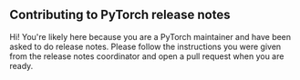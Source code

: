 ## Contributing to PyTorch release notes

Hi! You're likely here because you are a PyTorch maintainer and have been asked to do release notes. Please follow the instructions you were given from the release notes coordinator and open a pull request when you are ready.

